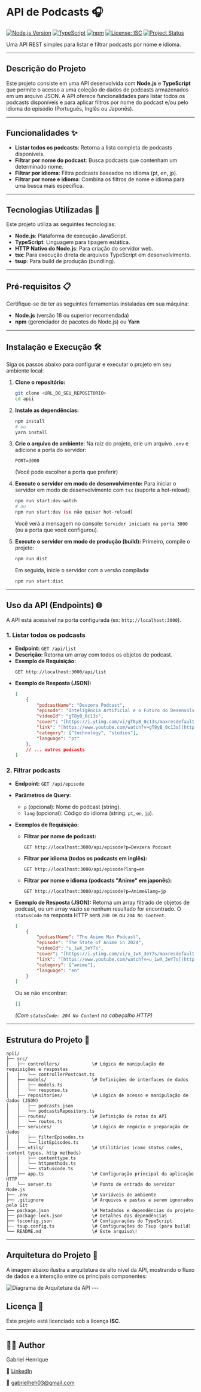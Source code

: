 # API de Podcasts 🎧

[![Node.js Version](https://img.shields.io/badge/Node.js-18%2B-green.svg)](https://nodejs.org/)
[![TypeScript](https://img.shields.io/badge/TypeScript-5.x-blue.svg)](https://www.typescriptlang.org/)
[![npm](https://img.shields.io/badge/npm-enabled-blue.svg)](https://docs.npmjs.com/)
[![License: ISC](https://img.shields.io/badge/License-ISC-blue.svg)](https://opensource.org/licenses/ISC)
[![Project Status](https://img.shields.io/badge/Status-Developing-yellow.svg)](https://github.com/your-username/your-repo-name) 


Uma API REST simples para listar e filtrar podcasts por nome e idioma.

---

## Descrição do Projeto

Este projeto consiste em uma API desenvolvida com **Node.js** e **TypeScript** que permite o acesso a uma coleção de dados de podcasts armazenados em um arquivo JSON. A API oferece funcionalidades para listar todos os podcasts disponíveis e para aplicar filtros por nome do podcast e/ou pelo idioma do episódio (Português, Inglês ou Japonês).

---

## Funcionalidades ✨

* **Listar todos os podcasts**: Retorna a lista completa de podcasts disponíveis.
* **Filtrar por nome do podcast**: Busca podcasts que contenham um determinado nome.
* **Filtrar por idioma**: Filtra podcasts baseados no idioma (pt, en, jp).
* **Filtrar por nome e idioma**: Combina os filtros de nome e idioma para uma busca mais específica.

---

## Tecnologias Utilizadas 🚀

Este projeto utiliza as seguintes tecnologias:

* **Node.js**: Plataforma de execução JavaScript.
* **TypeScript**: Linguagem para tipagem estática.
* **HTTP Nativo do Node.js**: Para criação do servidor web.
* **tsx**: Para execução direta de arquivos TypeScript em desenvolvimento.
* **tsup**: Para build de produção (bundling).

---

## Pré-requisitos 📋

Certifique-se de ter as seguintes ferramentas instaladas em sua máquina:

* **Node.js** (versão 18 ou superior recomendada)
* **npm** (gerenciador de pacotes do Node.js) ou **Yarn**

---

## Instalação e Execução 🛠️

Siga os passos abaixo para configurar e executar o projeto em seu ambiente local:

1.  **Clone o repositório:**
    ```bash
    git clone <URL_DO_SEU_REPOSITORIO>
    cd apii
    ```
2.  **Instale as dependências:**
    ```bash
    npm install
    # ou
    yarn install
    ```
3.  **Crie o arquivo de ambiente**:
    Na raiz do projeto, crie um arquivo `.env` e adicione a porta do servidor:
    ```
    PORT=3000
    ```
    (Você pode escolher a porta que preferir)
4.  **Execute o servidor em modo de desenvolvimento:**
    Para iniciar o servidor em modo de desenvolvimento com `tsx` (suporte a hot-reload):
    ```bash
    npm run start:dev:watch
    # ou
    npm run start:dev (se não quiser hot-reload)
    ```
    Você verá a mensagem no console: `Servidor iniciado na porta 3000` (ou a porta que você configurou).

5.  **Execute o servidor em modo de produção (build):**
    Primeiro, compile o projeto:
    ```bash
    npm run dist
    ```
    Em seguida, inicie o servidor com a versão compilada:
    ```bash
    npm run start:dist
    ```

---

## Uso da API (Endpoints) 🌐

A API está acessível na porta configurada (ex: `http://localhost:3000`).

### 1. Listar todos os podcasts

* **Endpoint:** `GET /api/list`
* **Descrição:** Retorna um array com todos os objetos de podcast.
* **Exemplo de Requisição:**
    ```
    GET http://localhost:3000/api/list
    ```
* **Exemplo de Resposta (JSON):**
    ```json
    [
        {
            "podcastName": "Devzera Podcast",
            "episode": "Inteligência Artificial e o Futuro do Desenvolvimento",
            "videoId": "gT8yB_0c13s",
            "cover": "[https://i.ytimg.com/vi/gT8yB_0c13s/maxresdefault.jpg](https://i.ytimg.com/vi/gT8yB_0c13s/maxresdefault.jpg)",
            "link": "[https://www.youtube.com/watch?v=gT8yB_0c13s](https://www.youtube.com/watch?v=gT8yB_0c13s)",
            "category": ["technology", "studies"],
            "language": "pt"
        },
        // ... outros podcasts
    ]
    ```

### 2. Filtrar podcasts

* **Endpoint:** `GET /api/episode`
* **Parâmetros de Query:**
    * `p` (opcional): Nome do podcast (string).
    * `lang` (opcional): Código do idioma (string: `pt`, `en`, `jp`).
* **Exemplos de Requisição:**
    * **Filtrar por nome de podcast:**
        ```
        GET http://localhost:3000/api/episode?p=Devzera Podcast
        ```
    * **Filtrar por idioma (todos os podcasts em inglês):**
        ```
        GET http://localhost:3000/api/episode?lang=en
        ```
    * **Filtrar por nome e idioma (podcasts "Anime" em japonês):**
        ```
        GET http://localhost:3000/api/episode?p=Anime&lang=jp
        ```
* **Exemplo de Resposta (JSON):**
    Retorna um array filtrado de objetos de podcast, ou um array vazio se nenhum resultado for encontrado. O `statusCode` na resposta HTTP será `200 OK` ou `204 No Content`.

    ```json
    [
        {
            "podcastName": "The Anime Man Podcast",
            "episode": "The State of Anime in 2024",
            "videoId": "u_1wX_3eY7s",
            "cover": "[https://i.ytimg.com/vi/u_1wX_3eY7s/maxresdefault.jpg](https://i.ytimg.com/vi/u_1wX_3eY7s/maxresdefault.jpg)",
            "link": "[https://www.youtube.com/watch?v=u_1wX_3eY7s](https://www.youtube.com/watch?v=u_1wX_3eY7s)",
            "category": ["anime"],
            "language": "en"
        }
    ]
    ```
    Ou se não encontrar:
    ```json
    []
    ```
    *(Com `statusCode: 204 No Content` no cabeçalho HTTP)*

---

## Estrutura do Projeto 📁

```
apii/
├── src/
│   ├── controllers/            \# Lógica de manipulação de requisições e respostas
│   │   └── controllerPostcast.ts
│   ├── models/                 \# Definições de interfaces de dados
│   │   ├── models.ts
│   │   └── response.ts
│   ├── repositories/           \# Lógica de acesso e manipulação de dados (JSON)
│   │   ├── podcasts.json
│   │   └── podcastsRepository.ts
│   ├── routes/                 \# Definição de rotas da API
│   │   └── routes.ts
│   ├── services/               \# Lógica de negócio e preparação de dados
│   │   ├── filterEpisodes.ts
│   │   └── listEpisodes.ts
│   ├── utils/                  \# Utilitários (como status codes, content types, http methods)
│   │   ├── contenttype.ts
│   │   └── httpmethods.ts
│   │   └── statuscode.ts
│   ├── app.ts                  \# Configuração principal da aplicação HTTP
│   └── server.ts               \# Ponto de entrada do servidor Node.js
├── .env                        \# Variáveis de ambiente
├── .gitignore                  \# Arquivos e pastas a serem ignorados pelo Git
├── package.json                \# Metadados e dependências do projeto
├── package-lock.json           \# Detalhes das dependências
├── tsconfig.json               \# Configurações do TypeScript
├── tsup.config.ts              \# Configurações do Tsup (para build)
└── README.md                   \# Este arquivo\!
```
---

## Arquitetura do Projeto 📐

A imagem abaixo ilustra a arquitetura de alto nível da API, mostrando o fluxo de dados e a interação entre os principais componentes:

![Diagrama de Arquitetura da API](docs/arch/shapes.png) ---


## Licença 📄

Este projeto está licenciado sob a licença **ISC**.

---

## 🙋‍♂️ Author

Gabriel Henrique 

🔗 [LinkedIn](https://www.linkedin.com/in/gabrielhenrique-tech/)

📧 gabrielheh03@gmail.com
